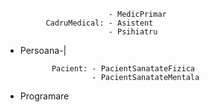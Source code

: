 
                           - MedicPrimar
             CadruMedical: - Asistent
                           - Psihiatru
* Persoana-|           
                   
             Pacient: - PacientSanatateFizica
                      - PacientSanatateMentala
                      
* Programare
                     
                     
